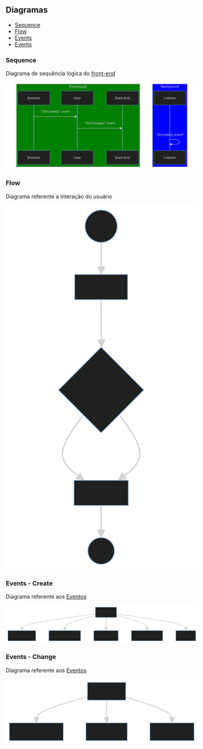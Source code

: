 ## Diagramas

- [Sequence](#sequence)
- [Flow](#flow)
- [Events](#events-create)
- [Events](#events-change)

### Sequence
Diagrama de sequência lógica do [front-end](../../../views/static/funcionario.html)

![Sequence](sequence.svg)

### Flow
Diagrama referente a interação do usuário

![Flow](flow.svg)

### Events - Create
Diagrama referente aos [Eventos](https://jonathanapaes.github.io/Software-Product/views/static/src/js/funcionario/events.js)

![OnCreate](flow-oncreate.svg)

### Events - Change
Diagrama referente aos [Eventos](https://jonathanapaes.github.io/Software-Product/views/static/src/js/funcionario/events.js)

![OnChange](flow-onchange.svg)
